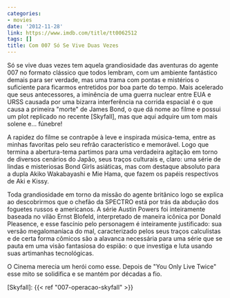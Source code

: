 ```yaml
---
categories:
- movies
date: '2012-11-28'
link: https://www.imdb.com/title/tt0062512
tags: []
title: Com 007 Só Se Vive Duas Vezes
---
```


Só se vive duas vezes tem aquela grandiosidade das aventuras do agente 007 no formato clássico que todos lembram, com um ambiente fantástico demais para ser verdade, mas uma trama com pontas e mistérios o suficiente para ficarmos entretidos por boa parte do tempo. Mais acelerado que seus antecessores, a iminência de uma guerra nuclear entre EUA e URSS causada por uma bizarra interferência na corrida espacial é o que causa a primeira "morte" de James Bond, o que dá nome ao filme e possui um plot replicado no recente [Skyfall], mas que aqui adquire um tom mais solene e... fúnebre!

A rapidez do filme se contrapõe à leve e inspirada música-tema, entre as minhas favoritas pelo seu refrão característico e memorável. Logo que termina a abertura-tema partimos para uma verdadeira agitação em torno de diversos cenários do Japão, seus traços culturais e, claro: uma série de lindas e misteriosas Bond Girls asiáticas, mas com destaque absoluto para a dupla Akiko Wakabayashi e Mie Hama, que fazem os papéis respectivos de Aki e Kissy.

Toda grandiosidade em torno da missão do agente britânico logo se explica ao descobrirmos que o chefão da SPECTRO está por trás da abdução dos foguetes russos e americanos. A série Austin Powers foi inteiramente baseada no vilão Ernst Blofeld, interpretado de maneira icônica por Donald Pleasence, e esse fascínio pelo personagem é inteiramente justificado: sua versão megalomaníaca do mal, caracterizado pelos seus traços calculistas e de certa forma cômicos são a alavanca necessária para uma série que se pauta em uma visão fantasiosa do espião: o que investiga e luta usando suas artimanhas tecnológicas.

O Cinema merecia um herói como esse. Depois de "You Only Live Twice" esse mito se solidifica e se mantém por décadas a fio.

[Skyfall]: {{< ref "007-operacao-skyfall" >}}